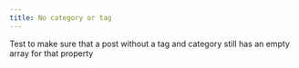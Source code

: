 ```yaml
---
title: No category or tag
---
```

Test to make sure that a post without a tag and category still has an empty array for that property
